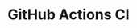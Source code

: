 # GitHub Actions CI






















































































































































































































































































































































































































































































































































































































































































































































































































































































































































































































































































































































